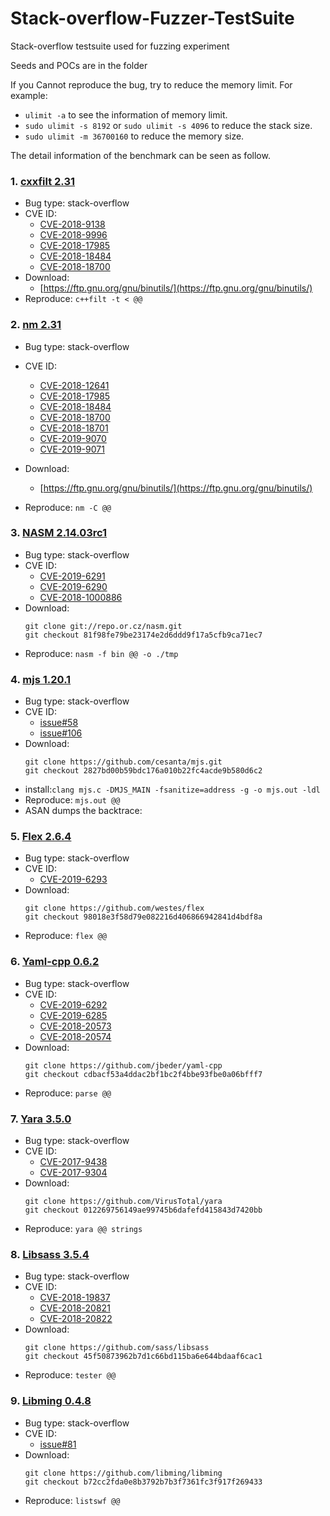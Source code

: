 # Stack-overflow-Fuzzer-TestSuite

Stack-overflow testsuite used for fuzzing experiment

Seeds and POCs are in the folder

If you Cannot reproduce the bug, try to reduce the memory limit.
For example:
- `ulimit -a` to see the information of memory limit.
- `sudo ulimit -s 8192` or `sudo ulimit -s 4096` to reduce the stack size.
- `sudo ulimit -m 36700160` to reduce the memory size.

The detail information of the benchmark can be seen as follow.

### 1. [cxxfilt 2.31](./cxxfilt/README.md)
- Bug type: stack-overflow
- CVE ID: 
  - [CVE-2018-9138](https://cve.mitre.org/cgi-bin/cvename.cgi?name=CVE-2018-9138)
  - [CVE-2018-9996](https://cve.mitre.org/cgi-bin/cvename.cgi?name=CVE-2018-9996)
  - [CVE-2018-17985](https://cve.mitre.org/cgi-bin/cvename.cgi?name=CVE-2018-17985)
  - [CVE-2018-18484](https://cve.mitre.org/cgi-bin/cvename.cgi?name=CVE-2018-18484)
  - [CVE-2018-18700](https://cve.mitre.org/cgi-bin/cvename.cgi?name=CVE-2018-18700)
- Download:
    - [https://ftp.gnu.org/gnu/binutils/](https://ftp.gnu.org/gnu/binutils/)
- Reproduce: `c++filt -t < @@`

### 2. [nm 2.31](./nm/README.md)
- Bug type: stack-overflow
- CVE ID: 
  - [CVE-2018-12641](https://cve.mitre.org/cgi-bin/cvename.cgi?name=CVE-2018-12641)
  - [CVE-2018-17985](https://cve.mitre.org/cgi-bin/cvename.cgi?name=CVE-2018-17985)
  - [CVE-2018-18484](https://cve.mitre.org/cgi-bin/cvename.cgi?name=CVE-2018-18484)
  - [CVE-2018-18700](https://cve.mitre.org/cgi-bin/cvename.cgi?name=CVE-2018-18700)
  - [CVE-2018-18701](https://cve.mitre.org/cgi-bin/cvename.cgi?name=CVE-2018-18701)
  - [CVE-2019-9070](https://cve.mitre.org/cgi-bin/cvename.cgi?name=CVE-2019-9070)
  - [CVE-2019-9071](https://cve.mitre.org/cgi-bin/cvename.cgi?name=CVE-2019-9071)


- Download:
    - [https://ftp.gnu.org/gnu/binutils/](https://ftp.gnu.org/gnu/binutils/)
- Reproduce: `nm -C @@`

### 3. [NASM 2.14.03rc1](./nasm/README.md)
- Bug type: stack-overflow
- CVE ID: 
  - [CVE-2019-6291](https://cve.mitre.org/cgi-bin/cvename.cgi?name=CVE-2019-6291)
  - [CVE-2019-6290](https://cve.mitre.org/cgi-bin/cvename.cgi?name=CVE-2019-6290)
  - [CVE-2018-1000886](https://cve.mitre.org/cgi-bin/cvename.cgi?name=CVE-2018-1000886)
- Download:
  ```
  git clone git://repo.or.cz/nasm.git
  git checkout 81f98fe79be23174e2d6ddd9f17a5cfb9ca71ec7
  ```
- Reproduce: `nasm -f bin @@ -o ./tmp`

### 4. [mjs 1.20.1](./mjs/README.md)
- Bug type: stack-overflow
- CVE ID: 
  - [issue#58](https://github.com/cesanta/mjs/issues/58)
  - [issue#106](https://github.com/cesanta/mjs/issues/106)
- Download:
  ```
  git clone https://github.com/cesanta/mjs.git
  git checkout 2827bd00b59bdc176a010b22fc4acde9b580d6c2
  ```
- install:`clang mjs.c -DMJS_MAIN -fsanitize=address -g -o mjs.out -ldl`
- Reproduce: `mjs.out @@`
- ASAN dumps the backtrace:


### 5. [Flex 2.6.4](./flex/README.md)
- Bug type: stack-overflow
- CVE ID: 
  - [CVE-2019-6293](https://cve.mitre.org/cgi-bin/cvename.cgi?name=CVE-2019-6293)
- Download:
  ```
  git clone https://github.com/westes/flex
  git checkout 98018e3f58d79e082216d406866942841d4bdf8a
  ```
- Reproduce: `flex @@`


### 6. [Yaml-cpp 0.6.2](./yaml-cpp/README.md)
- Bug type: stack-overflow
- CVE ID: 
  - [CVE-2019-6292](https://cve.mitre.org/cgi-bin/cvename.cgi?name=CVE-2019-6292)
  - [CVE-2019-6285](https://cve.mitre.org/cgi-bin/cvename.cgi?name=CVE-2019-6285)
  - [CVE-2018-20573](https://cve.mitre.org/cgi-bin/cvename.cgi?name=CVE-2018-20573)
  - [CVE-2018-20574](https://cve.mitre.org/cgi-bin/cvename.cgi?name=CVE-2018-20574)
- Download:
  ```
  git clone https://github.com/jbeder/yaml-cpp
  git checkout cdbacf53a4ddac2bf1bc2f4bbe93fbe0a06bfff7
  ```
- Reproduce: `parse @@`


### 7. [Yara 3.5.0](./yara/README.md)
- Bug type: stack-overflow
- CVE ID: 
  - [CVE-2017-9438](https://cve.mitre.org/cgi-bin/cvename.cgi?name=CVE-2017-9438)
  - [CVE-2017-9304](https://cve.mitre.org/cgi-bin/cvename.cgi?name=CVE-2017-9304)
- Download:
  ```
  git clone https://github.com/VirusTotal/yara
  git checkout 012269756149ae99745b6dafefd415843d7420bb
  ```
- Reproduce: `yara @@ strings`

### 8. [Libsass 3.5.4](./libsass/README.md)
- Bug type: stack-overflow
- CVE ID: 
  - [CVE-2018-19837](https://cve.mitre.org/cgi-bin/cvename.cgi?name=CVE-2018-19837)
  - [CVE-2018-20821](https://cve.mitre.org/cgi-bin/cvename.cgi?name=CVE-2018-20821)
  - [CVE-2018-20822](https://cve.mitre.org/cgi-bin/cvename.cgi?name=CVE-2018-20822)
- Download:
  ```
  git clone https://github.com/sass/libsass
  git checkout 45f50873962b7d1c66bd115ba6e644bdaaf6cac1
  ```
- Reproduce: `tester @@`

### 9. [Libming 0.4.8](./libming/README.md)
- Bug type: stack-overflow
- CVE ID: 
  - [issue#81](https://github.com/libming/libming/issues/181)
- Download:
  ```
  git clone https://github.com/libming/libming
  git checkout b72cc2fda0e8b3792b7b3f7361fc3f917f269433
  ```
- Reproduce: `listswf @@ `
